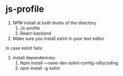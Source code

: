 # js-profile

1. NPM install at both levels of the directory
    1. Js-profile
    2. React-backend
2. Make sure you install eslint in your text editor

In case eslint fails:

1. install dependencies:
    1. Npm install —save-dev eslint-config-rallycoding
    2. npm install -g eslint

